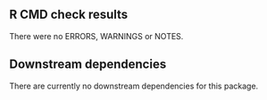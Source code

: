 ## R CMD check results

There were no ERRORS, WARNINGS or NOTES.

## Downstream dependencies

There are currently no downstream dependencies for this package.